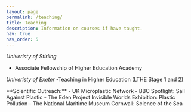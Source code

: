 ```yaml
---
layout: page
permalink: /teaching/
title: Teaching
description: Information on courses if have taught.
nav: true
nav_order: 5
---
```


*Univeristy of Stirling* 
- Associate Fellowship of Higher Education Academy

*Univeristy of Exeter* 
-Teaching in Higher Education (LTHE Stage 1 and 2)
  
<p> **Scientific Outreach:**
- UK Microplastic Network
- BBC Spotlight: Sail Against Plastic
- The Eden Project Invisible Worlds Exhibition: Plastic Pollution
- The National Maritime Museum Cornwall: Science of the Sea

